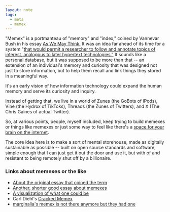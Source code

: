 ```yaml
---
layout: note
tags:
  - meta
  - memex
---
```






"Memex" is a portmanteau of "memory" and  "index," coined by Vannevar Bush in his essay [As We May Think.](https://archive.org/details/as-we-may-think/page/n1/mode/2up) It was an idea far ahead of its time for a system "[that would permit a researcher to follow and annotate topics of interest, analogous to later hypertext technologies."](https://www.wordnik.com/words/memex) It sounds like a personal database, but it was supposed to be more than that -- an extension of an individual's memory and curiosity that was designed not just to store information, but to help them recall and link things they stored in a meaningful way.
 
It's an early vision of how information technology could expand the human memory and serve its curiosity and inquiry.

Instead of getting that, we live in a world of Zunes (the GoBots of iPods), Vine (the Hydrox of TikToks), Threads (the Zunes of Twitters), and X (The Chris Gaines of actual Twitter).

So, at various points, people, myself included, keep trying to build memexes or things like memexes or just some way to feel like there's a [space for your brain on the internet](cozyweb).

The core idea here is to make a sort of mental storehouse, made as digitally sustainable as possible -- built on open source standards and software, simple enough that I can just get it out the door and use it, but with of and resistant to being remotely shut off by a billionaire.

### Links about memexes or the like


- [About the original essay that coined the term](https://en.wikipedia.org/wiki/As_We_May_Think)
- [Another, shorter good essay about memexes](https://srconstantin.posthaven.com/how-to-make-a-memex)
- [A visualization of what one could be](https://www.youtube.com/watch?v=c539cK58ees)
- Carl Diehl's [Cracked Memex](https://www.electronicelsewhere.com/cracked)
- [marginalia's memex is not there anymore but they had one](https://www.marginalia.nu/log/80-rip-memex/)
